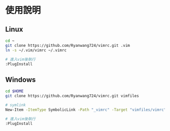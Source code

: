 # 使用說明

## Linux

```bash
cd ~
git clone https://github.com/Ryanwang724/vimrc.git .vim
ln -s ~/.vim/vimrc ~/.vimrc

# 進入vim後執行
:PlugInstall
```

## Windows

```bash
cd $HOME
git clone https://github.com/Ryanwang724/vimrc.git vimfiles

# symlink
New-Item -ItemType SymbolicLink -Path "_vimrc" -Target "vimfiles/vimrc"

# 進入vim後執行
:PlugInstall
```
